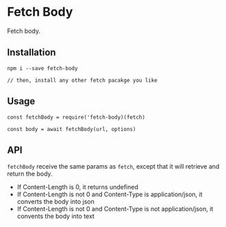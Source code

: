 # Fetch Body

Fetch body.

## Installation

```
npm i --save fetch-body

// then, install any other fetch pacakge you like
```

## Usage

```
const fetchBody = require('fetch-body)(fetch)

const body = await fetchBody(url, options)
```

## API

`fetchBody` receive the same params as `fetch`, except that it will retrieve and return the body.

- If Content-Length is 0, it returns undefined
- If Content-Length is not 0 and Content-Type is application/json, it converts the body into json
- If Content-Length is not 0 and Content-Type is not application/json, it convents the body into text
